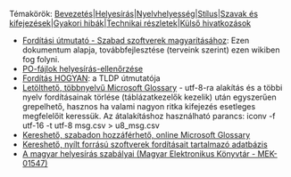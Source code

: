 Témakörök: [Bevezetés][1]|[Helyesírás][2]|[Nyelvhelyesség][3]|[Stílus][4]|[Szavak és kifejezések][5]|[Gyakori hibák][6]|[Technikai részletek][7]|[Külső hivatkozások][8]

-   [Fordítási útmutató - Szabad szoftverek magyarításához](http://forditas.fsf.hu/html/Utmutato.html): Ezen dokumentum alapja, továbbfejlesztése (terveink szerint) ezen wikiben fog folyni.
-   [PO-fájlok helyesírás-ellenőrzése](http://forditas.fsf.hu/huspell-po.html)
-   [Fordítás HOGYAN](http://tldp.fsf.hu/Forditas-HOGYAN/Forditas-HOGYAN.html): a TLDP útmutatója
-   [Letölthető, többnyelvű Microsoft Glossary](http://www.microsoft.com/globaldev/tools/MILSGlossary.mspx) - utf-8-ra alakítás és a többi nyelv fordításainak törlése (táblázatkezelők kezelik) után egyszerűen grepelhető, hasznos ha valami nagyon ritka kifejezés esetleges megfelelőit keressük. Az átalakításhoz használható parancs: iconv -f utf-16 -t utf-8 msg.csv &gt; u8\_msg.csv
-   [Kereshető, szabadon hozzáférhető, online Microsoft Glossary](http://www.microsoft.com/language/en/us/search.mspx)
-   [Kereshető, nyílt forrású szoftverek fordításait tartalmazó adatbázis](http://open-tran.eu/)
-   [A magyar helyesírás szabályai (Magyar Elektronikus Könyvtár - MEK-01547)](http://mek.oszk.hu/01500/01547/index.phtml)

[1]: 01_Bevezetes.md
[2]: 02_Helyesiras.md
[3]: 03_Nyelvhelyesseg.md
[4]: 04_Stilus.md
[5]: 05_Szavak_es_kifejezesek.md
[6]: 06_Gyakori_hibak.md
[7]: 07_Technikai_reszletek.md
[8]: 08_Kulso_hivatkozasok.md

